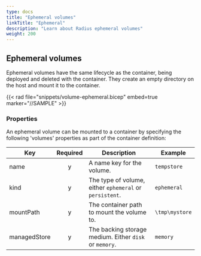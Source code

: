 ```yaml
---
type: docs
title: "Ephemeral volumes"
linkTitle: "Ephemeral"
description: "Learn about Radius ephemeral volumes"
weight: 200
---
```


## Ephemeral volumes

Ephemeral volumes have the same lifecycle as the container, being deployed and deleted with the container. They create an empty directory on the host and mount it to the container.

{{< rad file="snippets/volume-ephemeral.bicep" embed=true marker="//SAMPLE" >}}

### Properties

An ephemeral volume can be mounted to a container by specifying the following 'volumes' properties as part of the container definition:

| Key  | Required | Description | Example |
|------|:--------:|-------------|---------|
| name | y | A name key for the volume. | `tempstore`
| kind | y | The type of volume, either `ephemeral` or `persistent`. | `ephemeral`
| mountPath | y | The container path to mount the volume to. | `\tmp\mystore`
| managedStore | y | The backing storage medium. Either `disk` or `memory`. | `memory`
